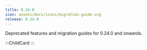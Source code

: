 ```yaml
---
title: 0.24.0
icon: assets/docs/icons/migration-guide.svg
release: 0.24.0
---
```


Deprecated features and migration guides for 0.24.0 and onwards.

:::ChildCard
:::